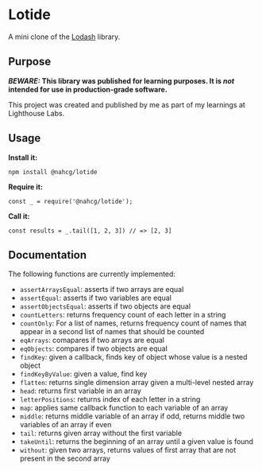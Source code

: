 # Lotide

A mini clone of the [Lodash](https://lodash.com) library.

## Purpose

**_BEWARE:_ This library was published for learning purposes. It is _not_ intended for use in production-grade software.**

This project was created and published by me as part of my learnings at Lighthouse Labs. 

## Usage

**Install it:**

`npm install @nahcg/lotide`

**Require it:**

`const _ = require('@nahcg/lotide');`

**Call it:**

`const results = _.tail([1, 2, 3]) // => [2, 3]`

## Documentation

The following functions are currently implemented:

* `assertArraysEqual`: asserts if two arrays are equal
* `assertEqual`: asserts if two variables are equal
* `assertObjectsEqual`: asserts if two objects are equal
* `countLetters`: returns frequency count of each letter in a string
* `countOnly`: For a list of names, returns frequency count of names that appear in a second list of names that should be counted
* `eqArrays`: comapares if two arrays are equal
* `eqObjects`: compares if two objects are equal
* `findKey`: given a callback, finds key of object whose value is a nested object
* `findKeyByValue`: given a value, find key
* `flatten`: returns single dimension array given a multi-level nested array
* `head`: returns first variable in an array
* `letterPositions`: returns index of each letter in a string
* `map`: applies same callback function to each variable of an array
* `middle`: returns middle variable of an array if odd, returns middle two variables of an array if even
* `tail`: returns given array without the first variable
* `takeUntil`: returns the beginning of an array until a given value is found
* `without`: given two arrays, returns values of first array that are not present in the second array
